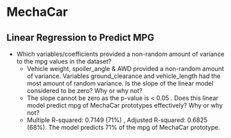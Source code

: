 # MechaCar

## Linear Regression to Predict MPG
* Which variables/coefficients provided a non-random amount of variance to the mpg values in the dataset?
  - Vehicle weight, spoiler_angle & AWD provided a non-random amount of variance. Variables ground_clearance and    vehicle_length had the most amount of random variance. 
Is the slope of the linear model considered to be zero? Why or why not?
  - The slope cannot be zero as the p-value is < 0.05 . 
Does this linear model predict mpg of MechaCar prototypes effectively? Why or why not?
  - Multiple R-squared:  0.7149 (71%) ,	Adjusted R-squared:  0.6825 (68%). The model predicts 71% of the mpg of MechaCar prototype.
